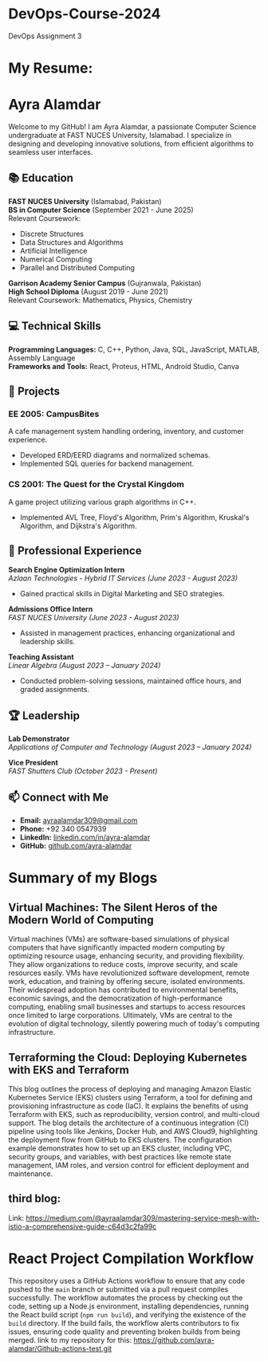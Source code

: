 # DevOps-Course-2024
DevOps Assignment 3

# My Resume:
                                             
# Ayra Alamdar  

Welcome to my GitHub! I am Ayra Alamdar, a passionate Computer Science undergraduate at FAST NUCES University, Islamabad. I specialize in designing and developing innovative solutions, from efficient algorithms to seamless user interfaces.  

## 📚 Education  

**FAST NUCES University** (Islamabad, Pakistan)  
**BS in Computer Science** (September 2021 - June 2025)  
Relevant Coursework:  
- Discrete Structures  
- Data Structures and Algorithms  
- Artificial Intelligence  
- Numerical Computing  
- Parallel and Distributed Computing  

**Garrison Academy Senior Campus** (Gujranwala, Pakistan)  
**High School Diploma** (August 2019 - June 2021)  
Relevant Coursework: Mathematics, Physics, Chemistry  

## 💻 Technical Skills  

**Programming Languages:** C, C++, Python, Java, SQL, JavaScript, MATLAB, Assembly Language  
**Frameworks and Tools:** React, Proteus, HTML, Android Studio, Canva  

## 🚀 Projects  

### EE 2005: CampusBites  
A cafe management system handling ordering, inventory, and customer experience.  
- Developed ERD/EERD diagrams and normalized schemas.  
- Implemented SQL queries for backend management.  

### CS 2001: The Quest for the Crystal Kingdom  
A game project utilizing various graph algorithms in C++.  
- Implemented AVL Tree, Floyd's Algorithm, Prim's Algorithm, Kruskal's Algorithm, and Dijkstra's Algorithm.  

## 🏢 Professional Experience  

**Search Engine Optimization Intern**  
*Azlaan Technologies - Hybrid IT Services (June 2023 - August 2023)*  
- Gained practical skills in Digital Marketing and SEO strategies.  

**Admissions Office Intern**  
*FAST NUCES University (June 2023 - August 2023)*  
- Assisted in management practices, enhancing organizational and leadership skills.  

**Teaching Assistant**  
*Linear Algebra (August 2023 – January 2024)*  
- Conducted problem-solving sessions, maintained office hours, and graded assignments.  

## 🏆 Leadership  

**Lab Demonstrator**  
*Applications of Computer and Technology (August 2023 – January 2024)*  

**Vice President**  
*FAST Shutters Club (October 2023 - Present)*  

## 📫 Connect with Me  

- **Email:** ayraalamdar309@gmail.com  
- **Phone:** +92 340 0547939  
- **LinkedIn:** [linkedin.com/in/ayra-alamdar](https://linkedin.com/in/ayra-alamdar)  
- **GitHub:** [github.com/ayra-alamdar](https://github.com/ayra-alamdar)  

# Summary of my Blogs

## Virtual Machines: The Silent Heros of the Modern World of Computing
Virtual machines (VMs) are software-based simulations of physical computers that have significantly impacted modern computing by optimizing resource usage, enhancing security, and providing flexibility. They allow organizations to reduce costs, improve security, and scale resources easily. VMs have revolutionized software development, remote work, education, and training by offering secure, isolated environments. Their widespread adoption has contributed to environmental benefits, economic savings, and the democratization of high-performance computing, enabling small businesses and startups to access resources once limited to large corporations. Ultimately, VMs are central to the evolution of digital technology, silently powering much of today's computing infrastructure.

## Terraforming the Cloud: Deploying Kubernetes with EKS and Terraform
This blog outlines the process of deploying and managing Amazon Elastic Kubernetes Service (EKS) clusters using Terraform, a tool for defining and provisioning infrastructure as code (IaC). It explains the benefits of using Terraform with EKS, such as reproducibility, version control, and multi-cloud support. The blog details the architecture of a continuous integration (CI) pipeline using tools like Jenkins, Docker Hub, and AWS Cloud9, highlighting the deployment flow from GitHub to EKS clusters. The configuration example demonstrates how to set up an EKS cluster, including VPC, security groups, and variables, with best practices like remote state management, IAM roles, and version control for efficient deployment and maintenance.

## third blog:
Link: https://medium.com/@ayraalamdar309/mastering-service-mesh-with-istio-a-comprehensive-guide-c64d3c2fa99c

# React Project Compilation Workflow

This repository uses a GitHub Actions workflow to ensure that any code pushed to the `main` branch or submitted via a pull request compiles successfully. The workflow automates the process by checking out the code, setting up a Node.js environment, installing dependencies, running the React build script (`npm run build`), and verifying the existence of the `build` directory. If the build fails, the workflow alerts contributors to fix issues, ensuring code quality and preventing broken builds from being merged.
link to my repository for this: https://github.com/ayra-alamdar/Github-actions-test.git
